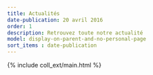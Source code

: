```yaml
---
title: Actualités
date-publication: 20 avril 2016
order: 1
description: Retrouvez toute notre actualité
model: display-on-parent-and-no-personal-page
sort_items : date-publication
---
```



{% include coll_ext/main.html %}


